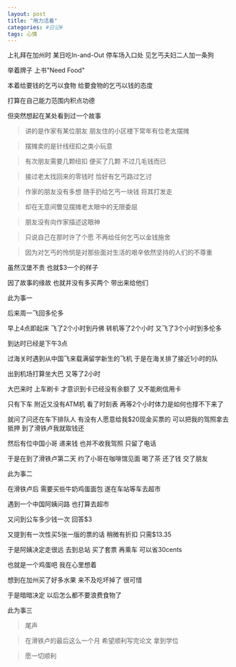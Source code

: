 ```yaml
---
layout: post
title: "用力活着"
categories: #日记#
tags: 心情
---
```


上礼拜在加州时 某日吃In-and-Out 停车场入口处 见乞丐夫妇二人加一条狗

举着牌子 上书"Need Food"

本着给要钱的乞丐以食物 给要食物的乞丐以钱的态度

打算在自己能力范围内积点功德

但突然想起在某处看到过一个故事

>讲的是作家有某位朋友 朋友住的小区楼下常年有位老太摆摊

>摆摊卖的是针线纽扣之类小玩意

>有次朋友需要几颗纽扣 便买了几颗 不过几毛钱而已

>接过老太找回来的零钱时 恰好有乞丐路过乞讨

>作家的朋友没有多想 随手扔给乞丐一块钱 将其打发走

>却在无意间瞥见摆摊老太眼中的无限委屈

>朋友没有向作家描述这眼神

>只说自己在那时许了个愿 不再给任何乞丐以金钱施舍

>因为对乞丐的怜悯是对那些面对生活的艰辛依然坚持的人们的不尊重

虽然汉堡不贵 也就$3一个的样子

因了故事的缘故 也就并没有多买两个 带出来给他们

此为事一

后来周一飞回多伦多

早上4点即起床 飞了2个小时到丹佛 转机等了2个小时 又飞了3个小时到多伦多

到达时已经是下午3点

过海关时遇到从中国飞来载满留学新生的飞机 于是在海关排了接近1小时的队

出到机场打算坐大巴 又等了2小时

大巴来时 上车刷卡 才意识到卡已经没有余额了 又不能刷信用卡

只有下车 附近又没有ATM机 看了时刻表 再等2个小时体力是如何也撑不下来了

就问了问还在车下排队人 有没有人愿意给我$20现金买票的 可以把我的驾照拿去抵押 到了滑铁卢我就取钱还

然后有位中国小哥 递来钱 也并不收我驾照 只留了电话

于是在到了滑铁卢第二天 约了小哥在咖啡馆见面 喝了茶 还了钱 交了朋友

此为事二

在滑铁卢后 需要买些牛奶鸡蛋面包 遂在车站等车去超市

遇到一个中国阿姨问路 也打算去超市

又问到公车多少钱一次 回答$3

又提到有一次性买5张一版的票的话 稍微有折扣 只需$13.35

于是阿姨决定走很远 去到总站 买了套票 再乘车 可以省30cents

也就是一个鸡蛋吧 我在心里想着

想到在加州买了好多水果 来不及吃坏掉了 很可惜

于是暗暗决定 以后怎么都不要浪费食物了

此为事三

>尾声

>在滑铁卢的最后这么一个月 希望顺利写完论文 拿到学位

>愿一切顺利



















